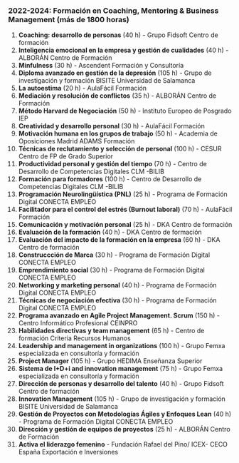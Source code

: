 ### 2022-2024: Formación en Coaching, Mentoring & Business Management (más de 1800 horas)

1. **Coaching: desarrollo de personas** (40 h) - Grupo Fidsoft Centro de formación
2. **Inteligencia emocional en la empresa y gestión de cualidades** (40 h) - ALBORÁN Centro de Formación
3. **Minfulness** (30 h) - Ascendent Formación y Consultoría
4. **Diploma avanzado en gestión de la depresión** (105 h) - Grupo de investigación y formación BISITE Universidad de Salamanca
5. **La autoestima** (20 h) - AulaFácil Formación
6. **Mediación y resolución de conflictos** (35 h) - ALBORÁN Centro de Formación
7. **Método Harvard de Negociación** (50 h) - Instituto Europeo de Posgrado IEP
8.  **Creatividad y desarrollo personal** (30 h) - AulaFácil Formación
9. **Motivación humana en los grupos de trabajo** (50 h) - Academia de Oposiciones Madrid ADAMS Formación
10. **Técnicas de reclutamiento y selección de personal** (100 h) - CESUR Centro de FP de Grado Superior
11. **Productividad personal y gestión del tiempo** (70 h) - Centro de Desarrollo de Competencias Digitales CLM -BILIB
12. **Formación para formadores** (100 h) - Centro de Desarrollo de Competencias Digitales CLM -BILIB
13. **Programación Neurolingüística (PNL)** (25 h) - Programa de Formación Digital CONECTA EMPLEO
14. **Facilitador para el control del estrés (Burnout laboral)** (70 h) - AulaFácil Formación
15. **Comunicación y motivación personal** (25 h) - DKA Centro de formación
16. **Evaluación de la formación** (40 h) - DKA Centro de formación
17. **Evaluación del impacto de la formación en la empresa** (60 h) - DKA Centro de formación
18. **Construccción de Marca** (30 h) - Programa de Formación Digital CONECTA EMPLEO
19. **Emprendimiento social** (30 h) - Programa de Formación Digital CONECTA EMPLEO
20. **Networking y marketing personal** (40 h) - Programa de Formación Digital CONECTA EMPLEO
21. **Técnicas de negociación efectiva** (30 h) - Programa de Formación Digital CONECTA EMPLEO
22. **Programa avanzado en Agile Project Management. Scrum** (150 h) - Centro Informático Profesional CEINPRO
23. **Habilidades directivas y team management** (65 h) - Centro de formación Criteria Recursos Humanos
24. **Leadership and management in organizations** (100 h) - Grupo Femxa especializada en consultoría y formación
25. **Project Manager** (105 h) - Grupo HEDIMA Enseñanza Superior
26. **Sistema de I+D+i and innovation management** (75 h) - Grupo Femxa especializada en consultoría y formación
27. **Dirección de personas y desarrollo del talento** (40 h) - Grupo Fidsoft Centro de formación
28. **Innovation Management** (105 h) - Grupo de investigación y formación BISITE Universidad de Salamanca
29. **Gestión de Proyectos con Metodologías Ágiles y Enfoques Lean** (40 h) - Programa de Formación Digital CONECTA EMPLEO
30. **Dirección y gestión de equipos de proyectos** (25 h) - ALBORÁN Centro de Formación
31. **Activa el liderazgo femenino** - Fundación Rafael del Pino/ ICEX- CECO España Exportación e Inversiones
